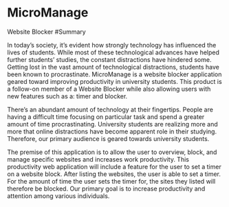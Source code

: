# MicroManage
Website Blocker
#Summary

In today’s society, it’s evident how strongly technology has influenced the lives of students. 
While most of these technological advances have helped further students’ studies, the constant distractions have hindered some.
Getting lost in the vast amount of technological distractions, students have been known to procrastinate. 
MicroManage is a website blocker application geared toward improving productivity in university students. 
This product is a follow-on member of a Website Blocker while also allowing users with new features such as a: timer and blocker.


There’s an abundant amount of technology at their fingertips. People are having a difficult time focusing on particular task and spend a greater amount of time procrastinating. 
University students are realizing more and more that online distractions have become apparent role in their studying. 
Therefore, our primary audience is geared towards university students.

The premise of this application is to allow the user to overview, block, and manage specific websites and increases work productivity. 
This productivity web application will include a feature for the user to set a timer on a website block. 
After listing the websites, the user is able to set a timer. 
For the amount of time the user sets the timer for, the sites they listed will therefore be blocked. 
Our primary goal is to increase productivity and attention among various individuals. 
